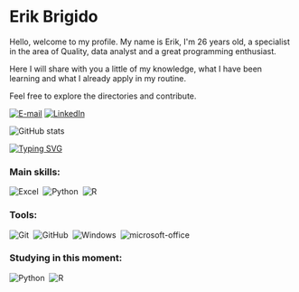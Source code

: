 # Erik Brigido

Hello, welcome to my profile.
My name is Erik, I'm 26 years old, a specialist in the area of ​​Quality, data analyst and a great programming enthusiast.

Here I will share with you a little of my knowledge, what I have been learning and what I already apply in my routine.

Feel free to explore the directories and contribute.


[![E-mail](https://img.shields.io/badge/-Email-000?style=for-the-badge&logo=microsoft-outlook&logoColor=0000&color:fff)](mailto:Erikbrigido@hotmail.com)
[![LinkedIn](https://img.shields.io/badge/-LinkedIn-000?style=for-the-badge&logo=linkedin&logoColor=0000CD&color:FFF)](https://www.linkedin.com/in/alvesquality/)

![GitHub stats](https://github-readme-stats-git-masterrstaa-rickstaa.vercel.app/api?username=ErikBrigido&hide_title=true&show_icons=true&include_all_commits=false&count_private=true&line_height=25&hide=issues&bg_color=0&title_color=008000&text_color=000&border_radius=000&border_color=000&icon_color=000&theme=jolly)

[![Typing SVG](https://readme-typing-svg.herokuapp.com/?color=000&size=35&center=true&vCenter=true&width=1000&lines=Nice+to+meet+you,+my+name+is+Erik;Welcome+to+my+GitHub+Profile!:%29)](https://git.io/typing-svg)

### Main skills:

![Excel](https://img.shields.io/badge/MariaDB-0D1117?style=for-the-badge&logo=MariaDB&logoColor=1572B6&labelColor=0D1117)&nbsp;
![Python](https://img.shields.io/badge/Python-14354C?style=for-the-badge&logo=python&logoColor=white)&nbsp; 
![R](https://img.shields.io/badge/R-14354C?style=for-the-badge&logo=R&logoColor=white)&nbsp; 


### Tools:
![Git](https://img.shields.io/badge/-Git-0D1117?style=for-the-badge&logo=git&labelColor=0D1117)&nbsp;
![GitHub](https://img.shields.io/badge/-GitHub-0D1117?style=for-the-badge&logo=github&labelColor=0D1117)&nbsp;
![Windows](https://img.shields.io/badge/-Windows-0D1117?style=for-the-badge&logo=windows&labelColor=0D1117)&nbsp;
![microsoft-office](https://img.shields.io/badge/-microsoft_office-0D1117?style=for-the-badge&logo=microsoft-office&labelColor=0D1117)&nbsp;

  
### Studying in this moment:
![Python](https://img.shields.io/badge/Python-00000F?style=for-the-badge&logo=Python&logoColor=white)&nbsp;
![R](https://img.shields.io/badge/R-14354C?style=for-the-badge&logo=R&logoColor=white)&nbsp; 
